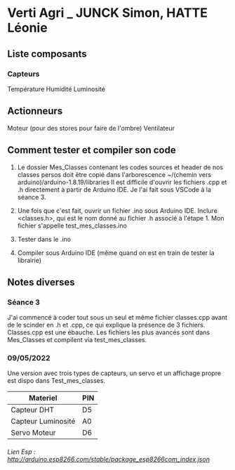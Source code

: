 # Verti Agri _ JUNCK Simon, HATTE Léonie



## Liste composants 
### Capteurs
 Température
 Humidité 
 Luminosité

## Actionneurs
Moteur (pour des stores pour faire de l'ombre)
Ventilateur 

## Comment tester et compiler son code
1. Le dossier Mes_Classes contenant les codes sources et header de nos classes persos doit être copié dans l'arborescence ~/(chemin vers arduino)/arduino-1.8.19/libraries
Il est difficile d'ouvrir les fichiers .cpp et .h directement à partir de Arduino IDE. Je l'ai fait sous VSCode à la séance 3.

2. Une fois que c'est fait, ouvrir un fichier .ino sous Arduino IDE. Inclure <classes.h>, qui est le nom donné au fichier .h associé à l'étape 1. Mon fichier s'appelle test_mes_classes.ino

3. Tester dans le .ino

4. Compiler sous Arduino IDE (même quand on est en train de tester la librairie)


## Notes diverses
### Séance 3
J'ai commencé à coder tout sous un seul et même fichier classes.cpp avant de le scinder en .h et .cpp, ce qui explique la présence de 3 fichiers.
Classes.cpp est une ébauche. Les fichiers les plus avancés sont dans Mes_Classes et compilent via test_mes_classes.


### 09/05/2022

Une version avec trois types de capteurs, un servo et un affichage propre est dispo dans Test_mes_classes.

Materiel      	       | PIN
---------------------- | -------------
Capteur DHT 	       | D5
Capteur Luminosité     | A0
Servo Moteur	       | D6


###### Lien Esp :  http://arduino.esp8266.com/stable/package_esp8266com_index.json


